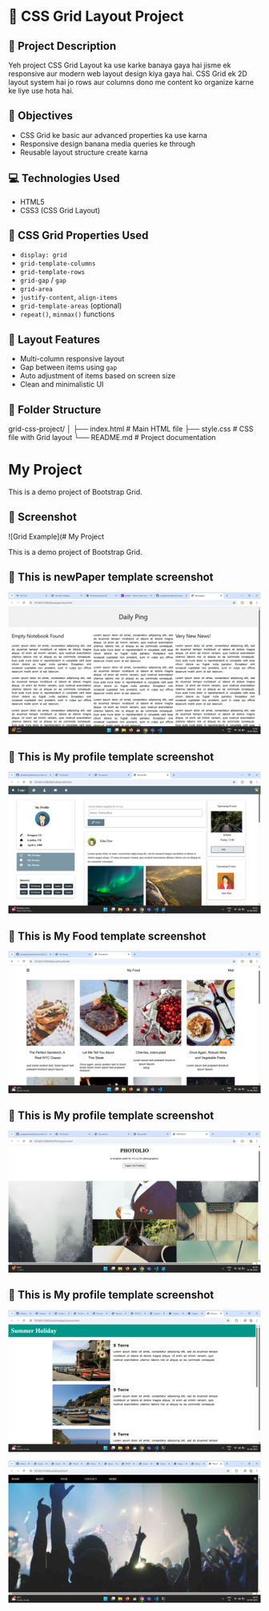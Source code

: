 # 🧱 CSS Grid Layout Project

## 📌 Project Description
Yeh project CSS Grid Layout ka use karke banaya gaya hai jisme ek responsive aur modern web layout design kiya gaya hai. CSS Grid ek 2D layout system hai jo rows aur columns dono me content ko organize karne ke liye use hota hai.

## 🎯 Objectives
- CSS Grid ke basic aur advanced properties ka use karna
- Responsive design banana media queries ke through
- Reusable layout structure create karna

## 💻 Technologies Used
- HTML5
- CSS3 (CSS Grid Layout)

## 🔧 CSS Grid Properties Used
- `display: grid`
- `grid-template-columns`
- `grid-template-rows`
- `grid-gap` / `gap`
- `grid-area`
- `justify-content`, `align-items`
- `grid-template-areas` (optional)
- `repeat()`, `minmax()` functions

## 🧩 Layout Features
- Multi-column responsive layout
- Gap between items using `gap` 
- Auto adjustment of items based on screen size
- Clean and minimalistic UI

## 📁 Folder Structure
grid-css-project/
│
├── index.html # Main HTML file
├── style.css # CSS file with Grid layout
└── README.md # Project documentation

# My Project

This is a demo project of Bootstrap Grid.

## 📸 Screenshot

![Grid Example](# My Project

This is a demo project of Bootstrap Grid.

## 📸 This is newPaper template screenshot

![Grid Example](https://raw.githubusercontent.com/yashpalchaudhary/Gridcss/refs/heads/grid-css-full-template/Newspaper/image/Screenshot%202025-07-19%20125030.png)




## 📸 This is My profile template screenshot

![Grid Example](https://raw.githubusercontent.com/yashpalchaudhary/Gridcss/refs/heads/main/MyProfile/Screenshot%202025-08-01%20203328.png
)



## 📸 This is My Food template screenshot

![Grid Example](https://raw.githubusercontent.com/yashpalchaudhary/Gridcss/refs/heads/main/Myfood/Screenshot%202025-08-01%20203149.png)


## 📸 This is My profile template screenshot

![Grid Example](https://github.com/yashpalchaudhary/Gridcss/raw/main/PHOTOLIO/Screenshot%202025-08-01%20203448.png)


## 📸 This is My profile template screenshot

![Grid Example](https://raw.githubusercontent.com/yashpalchaudhary/Gridcss/refs/heads/main/SumerHoliday2/Screenshot%202025-08-01%20205116.png)



![Grid Example](https://raw.githubusercontent.com/yashpalchaudhary/Gridcss/bf9047387b14ec94fd13b539d7faa072e258b5e4/brand/image.png)